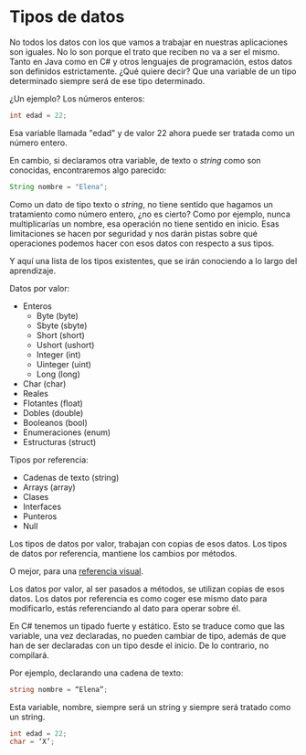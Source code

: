 # Tipos de datos

No todos los datos con los que vamos a trabajar en nuestras aplicaciones son iguales. No lo son porque el trato que reciben no va a ser el mismo. Tanto en Java como en C# y otros lenguajes de programación, estos datos son definidos estrictamente. ¿Qué quiere decir? Que una variable de un tipo determinado siempre será de ese tipo determinado.

¿Un ejemplo? Los números enteros:

```Java
int edad = 22;
```

Esa variable llamada "edad" y de valor 22 ahora puede ser tratada como un número entero.

En cambio, si declaramos otra variable, de texto o *string* como son conocidas, encontraremos algo parecido:

```Java
String nombre = "Elena";
```

Como un dato de tipo texto o *string*, no tiene sentido que hagamos un tratamiento como número entero, ¿no es cierto? Como por ejemplo, nunca multiplicarías un nombre, esa operación no tiene sentido en inicio. Esas limitaciones se hacen por seguridad y nos darán pistas sobre qué operaciones podemos hacer con esos datos con respecto a sus tipos.

Y aquí una lista de los tipos existentes, que se irán conociendo a lo largo del aprendizaje.

Datos por valor:

* Enteros
  - Byte (byte)
  - Sbyte (sbyte)
  - Short (short)
  - Ushort (ushort)
  - Integer (int)
  - Uinteger (uint)
  - Long (long)
* Char (char)
* Reales
* Flotantes (float)
* Dobles (double)
* Booleanos (bool)
* Enumeraciones (enum)
* Estructuras (struct)

Tipos por referencia:

* Cadenas de texto (string)
* Arrays (array)
* Clases
* Interfaces
* Punteros
* Null

Los tipos de datos por valor, trabajan con copias de esos datos.
Los tipos de datos por referencia, mantiene los cambios por métodos.

O mejor, para una [referencia visual](https://twitter.com/FrancescoC/status/738490412441145344/photo/1). 

Los datos por valor, al ser pasados a métodos, se utilizan copias de esos datos.
Los datos por referencia es como coger ese mismo dato para modificarlo, estás referenciando al dato para operar sobre él.

En C# tenemos un tipado fuerte y estático. Esto se traduce como que las variable, una vez declaradas, no pueden cambiar de tipo, además de que han de ser declaradas con un tipo desde el inicio. De lo contrario, no compilará.

Por ejemplo, declarando una cadena de texto:

```CS
string nombre = “Elena”;
```

Esta variable, nombre, siempre será un string y siempre será tratado como un string.

```CS
int edad = 22;
char = ‘X’;
```

